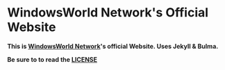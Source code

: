 # WindowsWorld Network's Official Website

**This is [WindowsWorld Network](https://discord.windowsworld.me)'s official Website. Uses Jekyll & Bulma.**

**Be sure to to read the [LICENSE](https://github.com/NetskyCommunity/NetskyWebsite/blob/master/LICENSE.md)**

